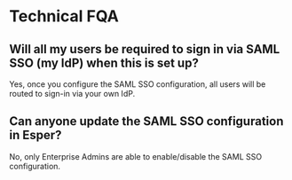 # Technical FQA

## Will all my users be required to sign in via SAML SSO (my IdP) when this is set up?

 Yes, once you configure the SAML SSO configuration, all users will be routed to sign-in via your own IdP.

  

## Can anyone update the SAML SSO configuration in Esper?

 No, only Enterprise Admins are able to enable/disable the SAML SSO configuration.

